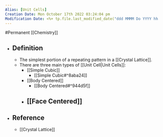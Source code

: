 ```yaml
---
Alias: [Unit Cells]
Creation Date: Mon October 17th 2022 03:24:04 pm 
Modification Date: <%+ tp.file.last_modified_date("ddd MMMM Do YYYY hh:mm:ss a") %>
---
```

#Permanent [[Chemistry]]

- ## Definition
	- The simplest portion of a repeating pattern in a [[Crystal Lattice]].
	- There are three main types of [[Unit Cell|Unit Cells]]:
		- [[Simple Cubic]]
			- [[Simple Cubic#^8aba24]]
		- [[Body Centered]]
			- [[Body Centered#^944d5f]]
		- [[Face Centered]]
			- 
- ## Reference
	- [[Crystal Lattice]]